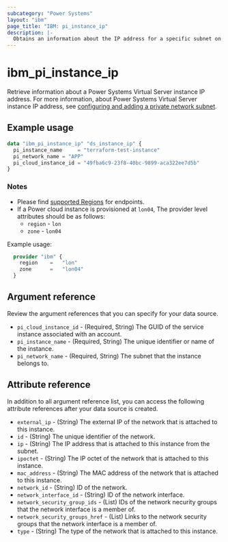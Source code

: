 ```yaml
---
subcategory: "Power Systems"
layout: "ibm"
page_title: "IBM: pi_instance_ip"
description: |-
  Obtains an information about the IP address for a specific subnet on an instance.
---
```


# ibm_pi_instance_ip

Retrieve information about a Power Systems Virtual Server instance IP address. For more information, about Power Systems Virtual Server instance IP address, see [configuring and adding a private network subnet](https://cloud.ibm.com/docs/power-iaas?topic=power-iaas-configuring-subnet).

## Example usage

```terraform
data "ibm_pi_instance_ip" "ds_instance_ip" {
  pi_instance_name     = "terraform-test-instance"
  pi_network_name = "APP"
  pi_cloud_instance_id = "49fba6c9-23f8-40bc-9899-aca322ee7d5b"
}
```

### Notes

- Please find [supported Regions](https://cloud.ibm.com/apidocs/power-cloud#endpoint) for endpoints.
- If a Power cloud instance is provisioned at `lon04`, The provider level attributes should be as follows:
  - `region` - `lon`
  - `zone` - `lon04`

Example usage:

  ```terraform
    provider "ibm" {
      region    =   "lon"
      zone      =   "lon04"
    }
  ```
  
## Argument reference

Review the argument references that you can specify for your data source.

- `pi_cloud_instance_id` - (Required, String) The GUID of the service instance associated with an account.
- `pi_instance_name` - (Required, String) The unique identifier or name of the instance.
- `pi_network_name` - (Required, String) The subnet that the instance belongs to.

## Attribute reference

In addition to all argument reference list, you can access the following attribute references after your data source is created.

- `external_ip` - (String) The external IP of the network that is attached to this instance.
- `id` - (String) The unique identifier of the network.
- `ip` - (String) The IP address that is attached to this instance from the subnet.
- `ipoctet` - (String) The IP octet of the network that is attached to this instance.
- `mac_address` - (String) The MAC address of the network that is attached to this instance.
- `network_id` - (String) ID of the network.
- `network_interface_id` - (String) ID of the network interface.
- `network_security_group_ids` - (List) IDs of the network necurity groups that the network interface is a member of.
- `network_security_groups_href` - (List) Links to the network security groups that the network interface is a member of.
- `type` - (String) The type of the network that is attached to this instance.
